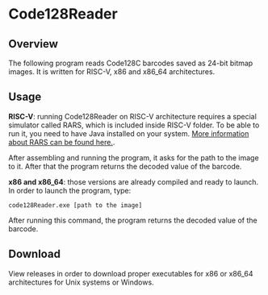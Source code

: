 # Code128Reader

## Overview

The following program reads Code128C barcodes saved as 24-bit bitmap images. It is written for RISC-V, x86 and x86_64 architectures.

## Usage

**RISC-V**: running Code128Reader on RISC-V architecture requires a special simulator called RARS, which is included inside RISC-V folder. To be able to run it, you need to have Java installed on your system. [More information about RARS can be found here.](https://github.com/TheThirdOne/rars).

After assembling and running the program, it asks for the path to the image to it. After that the program returns the decoded value of the barcode.

**x86 and x86_64**: those versions are already compiled and ready to launch. In order to launch the program, type:

`code128Reader.exe [path to the image]`

After running this command, the program returns the decoded value of the barcode.

## Download

View releases in order to download proper executables for x86 or x86_64 architectures for Unix systems or Windows.
